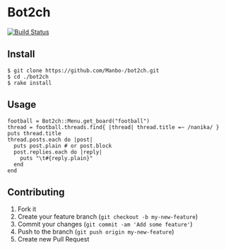 # Bot2ch
[![Build Status](https://travis-ci.org/Manbo-/bot2ch.png)](https://travis-ci.org/Manbo-/bot2ch)

## Install
    $ git clone https://github.com/Manbo-/bot2ch.git
    $ cd ./bot2ch
    $ rake install

## Usage

    football = Bot2ch::Menu.get_board("football")
    thread = football.threads.find{ |thread| thread.title =~ /nanika/ }
    puts thread.title
    thread.posts.each do |post|
      puts post.plain # or post.block
      post.replies.each do |reply|
        puts "\t#{reply.plain}"
      end
    end

## Contributing

1. Fork it
2. Create your feature branch (`git checkout -b my-new-feature`)
3. Commit your changes (`git commit -am 'Add some feature'`)
4. Push to the branch (`git push origin my-new-feature`)
5. Create new Pull Request
